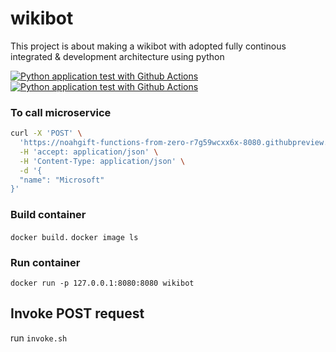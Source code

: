 # wikibot
This project is about making a wikibot with adopted fully continous integrated &amp; development architecture using python

[![Python application test with Github Actions](https://github.com/nathsteve13/wikibot/actions/workflows/main.yml/badge.svg)](https://github.com/nathsteve13/wikibot/actions/workflows/main.yml)
[![Python application test with Github Actions](https://github.com/nathsteve13/wikibot/actions/workflows/main.yml/badge.svg)](https://github.com/nathsteve13/wikibot/actions/workflows/main.yml)


### To call microservice 

```bash
curl -X 'POST' \
  'https://noahgift-functions-from-zero-r7g59wcxx6x-8080.githubpreview.dev/wiki' \
  -H 'accept: application/json' \
  -H 'Content-Type: application/json' \
  -d '{
  "name": "Microsoft"
}'
```

### Build container

`docker build.`
`docker image ls`

### Run container

`docker run -p 127.0.0.1:8080:8080 wikibot`

## Invoke POST request

run `invoke.sh`